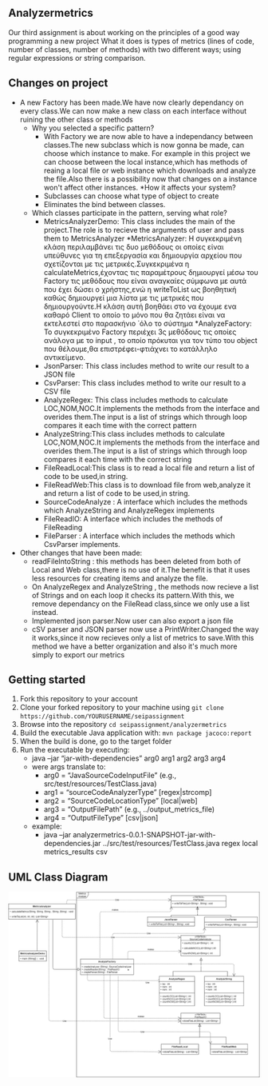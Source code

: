 ## Analyzermetrics

Our third assignment is about working on the principles of a good way programming a new project
What it does is  types of metrics (lines of code, number of classes, number of methods) with 
two different ways; using regular expressions or string comparison.

## Changes on project
* A new Factory has been made.We have now clearly dependancy on every class.We can now make a new class on each interface without ruining the other class or methods
	* Why you selected a specific pattern?
		* With Factory we are now able to have a independancy between classes.The new subclass which is now gonna be made, can choose which instance to make. For example in this project we can choose between the local instance,which has methods of reaing a local file or web instance which downloads and analyze the file.Also there is a possibility now that changes on a instance won't affect other instances.
	*How it affects your system? 
		* Subclasses can choose what type of object to create
		* Eliminates the bind between classes.
	* Which classes participate in the pattern, serving what role? 
		* MetricsAnalyzerDemo: This class includes the main of the project.The role is to recieve the arguments of user and pass them to MetricsAnalyzer 
		*MetricsAnalyzer: Η συγκεκριμένη κλάση περιλαμβάνει τις δυο μεθόδους οι οποίες είναι υπεύθυνες για τη επεξεργασία και δημιουργία αρχείου που σχετίζονται με τις μετρικές.Συγκεκριμένα η calculateMetrics,έχοντας τις παραμέτρους δημιουργεί μέσω του Factory τις μεθόδους που είναι αναγκαίες σύμφωνα με αυτά που έχει δώσει ο χρήστης,ενώ η writeToList ως βοηθητική καθώς δημιουργεί μια λίστα με τις μετρικές που δημιουργούντε.Η κλάση αυτή βοηθάει στο να έχουμε ενα καθαρό Client το οποίο το μόνο που θα ζητάει είναι να εκτελεστεί στο παρασκήνιο ΄όλο το σύστημα
		*AnalyzeFactory: To συγκεκριμένο Factory περιέχει 3ς μεθόδους τις οποίες ανάλογα με το input , το οποίο πρόκυται για τον τύπο του object που θέλουμε,θα επιστρέφει-φτιάχνει το κατάλληλο αντικείμενο.
		* JsonParser: This class includes method to write our result to a JSON file
		* CsvParser: This class includes method to write our result to a CSV file
		* AnalyzeRegex: This class includes methods to calculate LOC,NOM,NOC.It implements the methods from the interface and overides them.The input is a list of strings which through loop compares it each time with the correct pattern
		* AnalyzeString:This class includes methods to calculate LOC,NOM,NOC.It implements the methods from the interface and overides them.The input is a list of strings which through loop compares it each time with the correct string
		* FileReadLocal:This class is to read a local file and return a list of code to be used,in string.
		* FileReadWeb:This class  is to download file from web,analyze it and return a list of code to be used,in string.
		* SourceCodeAnalyze : A interface which includes the methods which AnalyzeString and AnalyzeRegex implements
		* FileReadIO: A interface which includes the methods of FileReading 
		* FileParser : A interface which includes the methods which CsvParser implements.
* Other changes that have been made:
	* readFileIntoString : this methods has been deleted from both of Local and Web class,there is no use of it.The benefit is that it uses less resources for creating items and analyze the file.
	* On AnalyzeRegex and AnalyzeString , the methods now recieve a list of Strings and on each loop it checks its pattern.With this, we remove dependancy on the FileRead class,since we only use a list instead.
	* Implemented json parser.Now user can also export a json file
	* cSV parser and JSON parser now use a PrintWriter.Changed the way it works,since it now recieves only a list of metrics to save.With this method we have a better organization and also it's much more simply to export our metrics


## Getting started
1. Fork this repository to your account
2. Clone your forked repository to your machine using `git clone https://github.com/YOURUSERNAME/seipassignment` 
3. Browse into the repository `cd seipassignment/analyzermetrics`  
4. Build the executable Java application with: `mvn package jacoco:report`
5. When the build is done, go to the target folder 
6. Run the executable by executing:
	 * java –jar “jar-with-dependencies” arg0 arg1 arg2 arg3 arg4
   * were args translate to: 	
	 *  arg0 = “JavaSourceCodeInputFile” (e.g., src/test/resources/TestClass.java)
	 *  arg1 = “sourceCodeAnalyzerType” [regex|strcomp]
	 *  arg2 = “SourceCodeLocationType” [local|web]
	 *  arg3 = “OutputFilePath” (e.g., ../output_metrics_file)
	 *  arg4 = “OutputFileType” [csv|json]
   *  example: 
	  * java –jar analyzermetrics-0.0.1-SNAPSHOT-jar-with-dependencies.jar ../src/test/resources/TestClass.java regex local metrics_results csv
  
  ## UML Class Diagram
  ![diagram](classdiagram.png)
